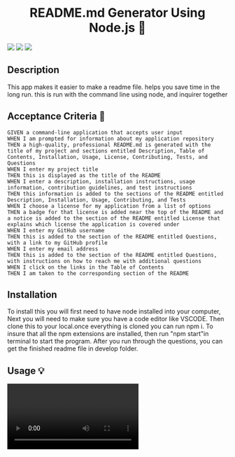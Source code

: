 <h1 align="center">README.md Generator Using Node.js 📠</h1>
<p>
    <img src="https://img.shields.io/github/repo-size/jairoPJM/auto-read-me" />
    <img src="https://img.shields.io/github/languages/top/jairoPJM/auto-read-me"  />
    <img src="https://img.shields.io/github/last-commit/jairoPJM/auto-read-me" />
    </p>

## Description 
This app makes it easier to make a readme file. helps you save time in the long run.
this is run with the command line using node, and inquirer together

## Acceptance Criteria 📩
~~~
GIVEN a command-line application that accepts user input
WHEN I am prompted for information about my application repository
THEN a high-quality, professional README.md is generated with the title of my project and sections entitled Description, Table of Contents, Installation, Usage, License, Contributing, Tests, and Questions
WHEN I enter my project title
THEN this is displayed as the title of the README
WHEN I enter a description, installation instructions, usage information, contribution guidelines, and test instructions
THEN this information is added to the sections of the README entitled Description, Installation, Usage, Contributing, and Tests
WHEN I choose a license for my application from a list of options
THEN a badge for that license is added near the top of the README and a notice is added to the section of the README entitled License that explains which license the application is covered under
WHEN I enter my GitHub username
THEN this is added to the section of the README entitled Questions, with a link to my GitHub profile
WHEN I enter my email address
THEN this is added to the section of the README entitled Questions, with instructions on how to reach me with additional questions
WHEN I click on the links in the Table of Contents
THEN I am taken to the corresponding section of the README
~~~
## Installation
To install this you will first need to have node installed into your computer, Next you will need to make sure you have a code editor like VSCODE. 
Then clone this to your local.once everything is cloned you can run npm i. To insure that all the npm extensions are installed, then run "npm start"in terminal to start the program. 
After you run through the questions, you can get the finished readme file in develop folder.
## Usage 💡

![](https://user-images.githubusercontent.com/111899130/211915513-6b67d15a-0690-42e2-9b5c-3be610e7b45f.mp4
)

